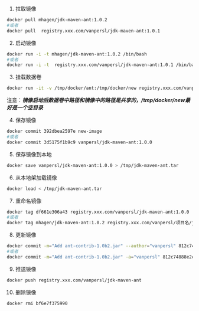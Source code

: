 1. 拉取镜像
```sh
docker pull mhagen/jdk-maven-ant:1.0.2
#或者
docker pull  registry.xxx.com/vanpersl/jdk-maven-ant:1.0.1
```

2. 启动镜像
```sh
docker run -i -t mhagen/jdk-maven-ant:1.0.2 /bin/bash
#或者
docker run -i -t  registry.xxx.com/vanpersl/jdk-maven-ant:1.0.1 /bin/bash
```

3. 挂载数据卷
```sh
docker run -it -v /tmp/docker/ant:/tmp/docker/new registry.xxx.com/vanpersl/jdk-maven-ant:1.0.0 /bin/bash
```
注意：***镜像启动后数据卷中路径和镜像中的路径是共享的，/tmp/docker/new最好是一个空目录***

4. 保存镜像
```sh
docker commit 392dbea2597e new-image
#或者
docker commit 3d5175f1b9c9 vanpersl/jdk-maven-ant:1.0.0 
```

5. 保存镜像到本地
```sh
docker save vanpersl/jdk-maven-ant:1.0.0 > /tmp/jdk-maven-ant.tar 
```

6. 从本地架加载镜像
```sh
docker load < /tmp/jdk-maven-ant.tar 
```

7. 重命名镜像
```sh
docker tag df661e306a43 registry.xxx.com/vanpersl/jdk-maven-ant:1.0.0
#或者
docker tag mhagen/jdk-maven-ant:1.0.2 registry.xxx.com/vanpersl/项目名/jdk-maven-ant:1.0.0
```

8. 更新镜像
```sh
docker commit -m="Add ant-contrib-1.0b2.jar" --author="vanpersl" 812c74888e2c registry.xxx.com/vanpersl/jdk-maven-ant:1.0.1
#或者
docker commit -m="Add ant-contrib-1.0b2.jar" -a="vanpersl" 812c74888e2c registry.xxx.com/vanpersl/jdk-maven-ant:1.0.1
```

9. 推送镜像
```sh
docker push registry.xxx.com/vanpersl/jdk-maven-ant
```

10. 删除镜像
```sh
docker rmi bf6e7f375990
```

